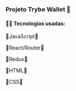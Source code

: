 <h3 align="left"> Projeto Trybe Wallet 👛 </h3>
<h4 align="left"> 👨‍💻 Tecnologias usadas: </h4>
    <p align="left">🔹JavaScript🔹</p>
    <p align="left">🔹React/Router🔹</p>
    <p align="left">🔹Redux🔹</p>
    <p align="left">🔹HTML🔹</p>
    <p align="left">🔹CSS🔹</p>
